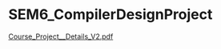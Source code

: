 # SEM6_CompilerDesignProject
[Course_Project__Details_V2.pdf](https://github.com/user-attachments/files/20027293/Course_Project__Details_V2.pdf)
